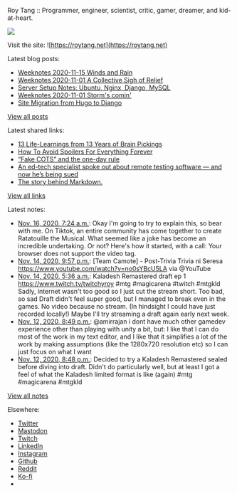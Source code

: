 Roy Tang :: Programmer, engineer, scientist, critic, gamer, dreamer, and kid-at-heart.

![](https://roytang.net/static/img/profile.jpg)

Visit the site: ![https://roytang.net](https://roytang.net)

Latest blog posts:

- [Weeknotes 2020-11-15 Winds and Rain](https://roytang.net/2020/11/weeknotes-2020-11-15/)
- [Weeknotes 2020-11-01 A Collective Sigh of Relief](https://roytang.net/2020/11/weeknotes-2020-11-08/)
- [Server Setup Notes: Ubuntu, Nginx, Django, MySQL](https://roytang.net/2020/11/server-setup-notes/)
- [Weeknotes 2020-11-01 Storm&#x27;s comin&#x27;](https://roytang.net/2020/11/weeknotes-2020-11-01/)
- [Site Migration from Hugo to Django](https://roytang.net/2020/10/site-migration-to-django/)

[View all posts](https://roytang.net/blog)

Latest shared links:

- [13 Life-Learnings from 13 Years of Brain Pickings](https://roytang.net/2020/11/13-life-learnings-from-13-years-of-brain-pickings/)
- [How To Avoid Spoilers For Everything Forever](https://roytang.net/2020/11/how-to-avoid-spoilers-for-everything-forever/)
- [“Fake COTS” and the one-day rule](https://roytang.net/2020/10/fake-cots-and-the-one-day-rule/)
- [An ed-tech specialist spoke out about remote testing software — and now he’s being sued](https://roytang.net/2020/10/an-ed-tech-specialist-spoke-out-about-remote-testing-software-and-now-hes-being-sued/)
- [The story behind Markdown.](https://roytang.net/2020/10/the-story-behind-markdown/)

[View all links](https://roytang.net/links)

Latest notes:

- [Nov. 16, 2020, 7:24 a.m.](https://roytang.net/2020/11/1328358247061831680/): Okay I&#x27;m going to try to explain this, so bear with me. On Tiktok, an entire community has come together to create Ratatouille the Musical. What seemed like a joke has become an incredible undertaking. Or not? Here&#x27;s how it started, with a call: Your browser does not support the video tag.
- [Nov. 14, 2020, 9:57 p.m.](https://roytang.net/2020/11/1327853276302217223/): [Team Camote] - Post-Trivia Trivia ni Seresa https://www.youtube.com/watch?v=no0sYBcU5LA via @YouTube
- [Nov. 14, 2020, 5:36 a.m.](https://roytang.net/2020/11/1327606340764766209/): Kaladesh Remastered draft ep 1 https://www.twitch.tv/twitchyroy #mtg #magicarena #twitch #mtgkld Sadly, internet wasn&#x27;t too good so I just cut the stream short. Too bad, so sad Draft didn&#x27;t feel super good, but I managed to break even in the games. No video because no stream. (In hindsight I could have just recorded locally!) Maybe I&#x27;ll try streaming a draft again early next week.
- [Nov. 12, 2020, 8:49 p.m.](https://roytang.net/2020/11/1327111324728393728/): @amirrajan i dont have much other gamedev experience other than playing with unity a bit, but: I like that I can do most of the work in my text editor, and I like that it simplifies a lot of the work by making assumptions (like the 1280x720 resolution etc) so I can just focus on what I want
- [Nov. 12, 2020, 8:48 p.m.](https://roytang.net/2020/11/1327110978798907392/): Decided to try a Kaladesh Remastered sealed before diving into draft. Didn&#x27;t do particularly well, but at least I got a feel of what the Kaladesh limited format is like (again) #mtg #magicarena #mtgkld

[View all notes](https://roytang.net/notes)

Elsewhere:

- [Twitter](https://twitter.com/roytang)
- [Mastodon](https://mastodon.technology/@roytang)
- [Twitch](https://twitch.tv/twitchyroy)
- [LinkedIn](https://www.linkedin.com/in/roytang)
- [Instagram](https://instagram.com/roytang0400)
- [Github](https://github.com/roytang)
- [Reddit](https://reddit.com/u/hungryroy)
- [Ko-fi](https://ko-fi.com/roytang)
- [](mailto:hello@roytang.net)